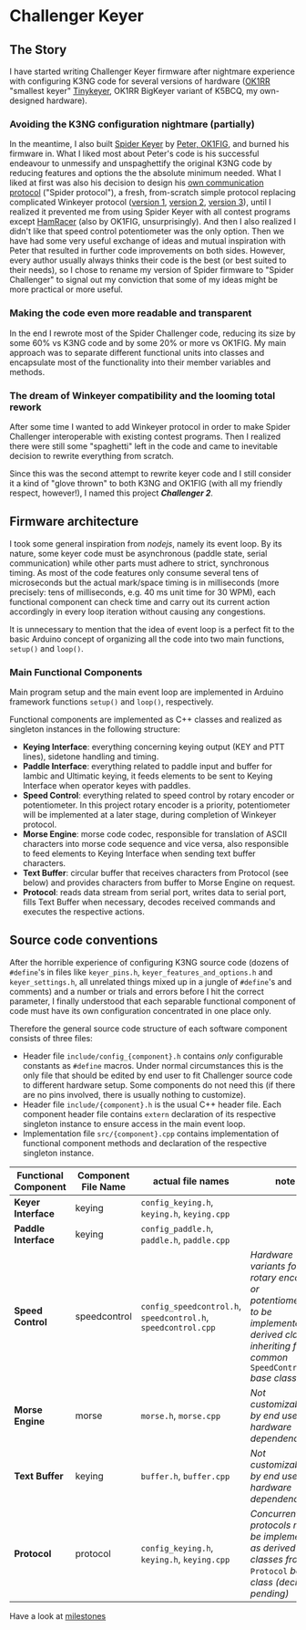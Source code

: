 # Challenger Keyer

## The Story

I have started writing Challenger Keyer firmware after nightmare experience with configuring K3NG code for several
versions of hardware ([OK1RR](https://ok1rr.com) "smallest keyer" [Tinykeyer](https://ok1rr.com/technical-topics/the-tinykeyer/), OK1RR BigKeyer variant of K5BCQ, my own-designed hardware).

### Avoiding the K3NG configuration nightmare (partially)

In the meantime, I also built [Spider Keyer](http://ok1fig.nagano.cz/SpiderKeyer/SpiderKeyer.htm)
by [Peter, OK1FIG](https://ok1fig.nagano.cz), and burned his firmware in. What I liked
most about Peter's code is his successful endeavour to unmessify and unspaghettify the
original K3NG code by reducing features and options the the absolute minimum needed.
What I liked at first was also his decision to design his [own communication protocol](http://ok1fig.nagano.cz/SpiderKeyer/SpiderKeyerSpecs.htm)
("Spider protocol"), a fresh, from-scratch simple protocol replacing complicated Winkeyer
protocol ([version 1](https://k1el.tripod.com/files/Winkey10.pdf), [version 2](https://k1el.tripod.com/WinkeyUSBman.pdf),
[version 3](https://hamcrafters2.com/files/WK3_Datasheet_v1.3.pdf)), until I realized it
prevented me from using Spider Keyer with all contest programs except [HamRacer](http://ok1fig.nagano.cz/HamRacer/HamRacer.htm)
(also by OK1FIG, unsurprisingly). And then I also realized I didn't like that speed
control potentiometer was the only option. Then we have had some very useful exchange
of ideas and mutual inspiration with Peter that resulted in further code improvements
on both sides. However, every author usually always thinks their code is the best
(or best suited to their needs), so I chose to rename my version of Spider firmware
to "Spider Challenger" to signal out my conviction that some of my ideas might be more
practical or more useful.

### Making the code even more readable and transparent

In the end I rewrote most of the Spider Challenger code, reducing its size by some 60% vs K3NG code and by some 20% or more vs OK1FIG.
My main approach was to separate different functional units into classes and encapsulate most of the functionality into their member
variables and methods.

### The dream of Winkeyer compatibility and the looming total rework

After some time I wanted to add Winkeyer protocol in order to make Spider Challenger
interoperable with existing contest programs. Then I realized there were still some
"spaghetti" left in the code and came to inevitable decision to rewrite everything from
scratch.

Since this was the second attempt to rewrite keyer code and I still consider it a kind of
"glove thrown" to both K3NG and OK1FIG (with all my friendly respect, however!), I named
this project ***Challenger 2***.

## Firmware architecture

I took some general inspiration from *nodejs*, namely its event loop. By its nature, some
keyer code must be asynchronous (paddle state, serial communication) while other parts
must adhere to strict, synchronous timing. As most of the code features only consume
several tens of microseconds but the actual mark/space timing is in milliseconds (more
precisely: tens of milliseconds, e.g. 40 ms unit time for 30 WPM), each functional
component can check time and carry out its current action accordingly in every loop
iteration without causing any congestions.

It is unnecessary to mention that the idea of event loop is a perfect fit to the basic
Arduino concept of organizing all the code into two main functions, `setup()` and `loop()`.

### Main Functional Components

Main program setup and the main event loop are implemented in Arduino framework functions
`setup()` and `loop()`, respectively.

Functional components are implemented as C++ classes and realized as singleton instances in the following structure:

* **Keying Interface**: everything concerning keying output (KEY and PTT lines), sidetone handling and timing.
* **Paddle Interface**: everything related to paddle input and buffer for Iambic and Ultimatic keying, it feeds elements to be sent to Keying Interface
  when operator keyes with paddles.
* **Speed Control**: everything related to speed control by rotary encoder or potentiometer. In this project rotary encoder is a priority, potentiometer will be implemented at a later stage, during completion of Winkeyer protocol.
* **Morse Engine**: morse code codec, responsible for translation of ASCII characters into morse code sequence and vice versa,
  also responsible to feed elements to Keying Interface when sending text buffer characters.
* **Text Buffer**: circular buffer that receives characters from Protocol (see below) and provides characters from buffer to Morse Engine on request.
* **Protocol**: reads data stream from serial port, writes data to serial port, fills Text
Buffer when necessary, decodes received commands and executes the respective actions.

## Source code conventions

After the horrible experience of configuring K3NG source code (dozens of `#define`'s in
files like `keyer_pins.h`, `keyer_features_and_options.h` and `keyer_settings.h`, all
unrelated things mixed up in a jungle of `#define`'s and comments) and a number or trials
and errors before I hit the correct parameter, I finally understood that each separable
functional component of code must have its own configuration concentrated in one place only.

Therefore the general source code structure of each software component consists
of three files:

* Header file `include/config_{component}.h` contains *only* configurable constants as
`#define` macros. Under normal circumstances this is the only file that should be edited
by end user to fit Challenger source code to different hardware setup. Some components do
not need this (if there are no pins involved, there is usually nothing to customize).
* Header file `include/{component}.h` is the usual C++ header file. Each component header
file contains `extern` declaration of its respective singleton instance to ensure access
in the main event loop.
* Implementation file `src/{component}.cpp` contains implementation of functional
component methods and declaration of the respective singleton instance.

| Functional Component | Component File Name | actual file names | note |
|--|--|--|--|
| **Keyer Interface**| keying | `config_keying.h`, `keying.h`, `keying.cpp` |
| **Paddle Interface**| keying | `config_paddle.h`, `paddle.h`, `paddle.cpp` |
| **Speed Control** | speedcontrol | `config_speedcontrol.h`, `speedcontrol.h`, `speedcontrol.cpp` | *Hardware variants for rotary encoder or potentiometer to be implemented as  derived classes inheriting from common* `SpeedController` *base class* |
| **Morse Engine**| morse | `morse.h`, `morse.cpp` | *Not customizable by end user (no hardware dependencies)* |
| **Text Buffer** | keying | `buffer.h`, `buffer.cpp` | *Not customizable by end user (no hardware dependencies)* |
| **Protocol** | protocol | `config_keying.h`, `keying.h`, `keying.cpp` | *Concurrent protocols may be implemented as derived classes from* `Protocol` *base class (decision pending)* |

Have a look at [milestones](https://github.com/radio-miskovice/Challenger2/blob/main/doc/milestones.md)
